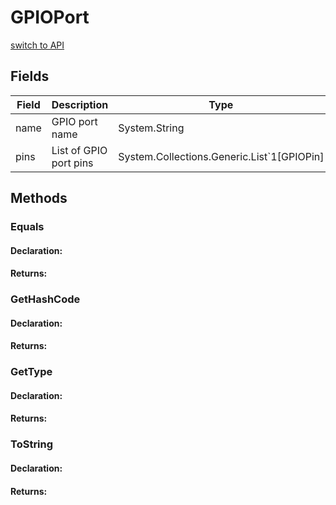 # GPIOPort
[switch to API](../../../Documentation/ScriptingAPI/en/GPIOPort.cs.md)



## Fields
| Field | Description | Type |
|--|--|--|
|name|     GPIO port name|System.String|
|pins|     List of GPIO port pins|System.Collections.Generic.List`1[GPIOPin]|
## Methods
### Equals

#### Declaration:

#### Returns:

### GetHashCode

#### Declaration:

#### Returns:

### GetType

#### Declaration:

#### Returns:

### ToString

#### Declaration:

#### Returns:

